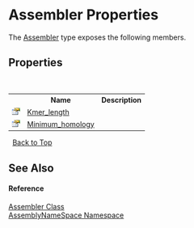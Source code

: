 # Assembler Properties
 

The <a href="ff4e346f-08ba-ff2f-52cf-831920161b16">Assembler</a> type exposes the following members.


## Properties
&nbsp;<table><tr><th></th><th>Name</th><th>Description</th></tr><tr><td>![Public property](media/pubproperty.gif "Public property")</td><td><a href="211a780a-57d7-70ef-1725-bfbaa0cf8975">Kmer_length</a></td><td /></tr><tr><td>![Public property](media/pubproperty.gif "Public property")</td><td><a href="2a85a077-74b6-a72c-0ef4-70cfc37d9dbe">Minimum_homology</a></td><td /></tr></table>&nbsp;
<a href="#assembler-properties">Back to Top</a>

## See Also


#### Reference
<a href="ff4e346f-08ba-ff2f-52cf-831920161b16">Assembler Class</a><br /><a href="6bcc80ef-5cfd-db5f-1eb2-7297d1c16397">AssemblyNameSpace Namespace</a><br />
